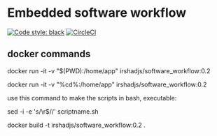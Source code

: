 # Embedded software workflow
[![Code style: black](https://img.shields.io/badge/code%20style-black-000000.svg)](https://github.com/psf/black)
[![CircleCI](https://dl.circleci.com/status-badge/img/gh/irshad-js/embedded_software_flow/tree/james_grenning_tdd_exercises.svg?style=svg)](https://dl.circleci.com/status-badge/redirect/gh/irshad-js/embedded_software_flow/tree/james_grenning_tdd_exercises)


## docker commands

docker run -it -v "$(PWD):/home/app" irshadjs/software_workflow:0.2

docker run -it -v "%cd%:/home/app" irshadjs/software_workflow:0.2

use this command to make the scripts in bash, executable:

sed -i -e 's/\r$//' scriptname.sh

docker build -t irshadjs/software_workflow:0.2 .



